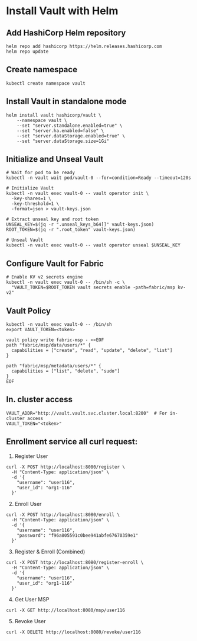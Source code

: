 # Install Vault with Helm

## Add HashiCorp Helm repository
```shell
helm repo add hashicorp https://helm.releases.hashicorp.com
helm repo update
```

## Create namespace
```shell
kubectl create namespace vault

```

## Install Vault in standalone mode
```shell
helm install vault hashicorp/vault \
    --namespace vault \
    --set "server.standalone.enabled=true" \
    --set "server.ha.enabled=false" \
    --set "server.dataStorage.enabled=true" \
    --set "server.dataStorage.size=1Gi"
```

## Initialize and Unseal Vault
```shell
# Wait for pod to be ready
kubectl -n vault wait pod/vault-0 --for=condition=Ready --timeout=120s

# Initialize Vault
kubectl -n vault exec vault-0 -- vault operator init \
  -key-shares=1 \
  -key-threshold=1 \
  -format=json > vault-keys.json

# Extract unseal key and root token
UNSEAL_KEY=$(jq -r ".unseal_keys_b64[]" vault-keys.json)
ROOT_TOKEN=$(jq -r ".root_token" vault-keys.json)

# Unseal Vault
kubectl -n vault exec vault-0 -- vault operator unseal $UNSEAL_KEY
```
## Configure Vault for Fabric
```shell
# Enable KV v2 secrets engine
kubectl -n vault exec vault-0 -- /bin/sh -c \
  "VAULT_TOKEN=$ROOT_TOKEN vault secrets enable -path=fabric/msp kv-v2"
```

## Vault Policy
```shell
kubectl -n vault exec vault-0 -- /bin/sh
export VAULT_TOKEN=<token>

vault policy write fabric-msp - <<EOF
path "fabric/msp/data/users/*" {
  capabilities = ["create", "read", "update", "delete", "list"]
}

path "fabric/msp/metadata/users/*" {
  capabilities = ["list", "delete", "sudo"]
}
EOF
```

## In. cluster access
```shell
VAULT_ADDR="http://vault.vault.svc.cluster.local:8200"  # For in-cluster access
VAULT_TOKEN="<token>"
```

## Enrollment service all curl request:

1. Register User
```shell
curl -X POST http://localhost:8080/register \
  -H "Content-Type: application/json" \
  -d '{
    "username": "user116",
    "user_id": "org1-116"
  }'
```
2. Enroll User
```shell
curl -X POST http://localhost:8080/enroll \
  -H "Content-Type: application/json" \
  -d '{
    "username": "user116",
    "password": "f96a805591c0bee941abfe67670359e1"
  }'
```
3. Register & Enroll (Combined)
```shell
curl -X POST http://localhost:8080/register-enroll \
  -H "Content-Type: application/json" \
  -d '{
    "username": "user116",
    "user_id": "org1-116"
  }'
```
4. Get User MSP
```shell
curl -X GET http://localhost:8080/msp/user116
```

5. Revoke User
```shell
curl -X DELETE http://localhost:8080/revoke/user116
```
